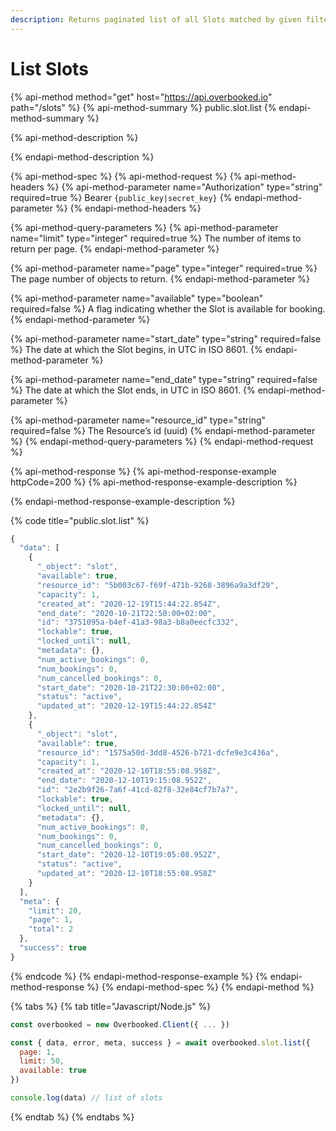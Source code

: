 ```yaml
---
description: Returns paginated list of all Slots matched by given filters.
---
```


# List Slots

{% api-method method="get" host="https://api.overbooked.io" path="/slots" %}
{% api-method-summary %}
public.slot.list
{% endapi-method-summary %}

{% api-method-description %}

{% endapi-method-description %}

{% api-method-spec %}
{% api-method-request %}
{% api-method-headers %}
{% api-method-parameter name="Authorization" type="string" required=true %}
Bearer `{public_key|secret_key}`
{% endapi-method-parameter %}
{% endapi-method-headers %}

{% api-method-query-parameters %}
{% api-method-parameter name="limit" type="integer" required=true %}
The number of items to return per page.
{% endapi-method-parameter %}

{% api-method-parameter name="page" type="integer" required=true %}
The page number of objects to return.
{% endapi-method-parameter %}

{% api-method-parameter name="available" type="boolean" required=false %}
A flag indicating whether the Slot is available for booking.
{% endapi-method-parameter %}

{% api-method-parameter name="start\_date" type="string" required=false %}
The date at which the Slot begins, in UTC in ISO 8601.
{% endapi-method-parameter %}

{% api-method-parameter name="end\_date" type="string" required=false %}
The date at which the Slot ends, in UTC in ISO 8601.
{% endapi-method-parameter %}

{% api-method-parameter name="resource\_id" type="string" required=false %}
The Resource’s id \(uuid\)
{% endapi-method-parameter %}
{% endapi-method-query-parameters %}
{% endapi-method-request %}

{% api-method-response %}
{% api-method-response-example httpCode=200 %}
{% api-method-response-example-description %}

{% endapi-method-response-example-description %}

{% code title="public.slot.list" %}
```javascript
{
  "data": [
    {
      "_object": "slot",
      "available": true,
      "resource_id": "5b003c67-f69f-471b-9268-3896a9a3df29",
      "capacity": 1,
      "created_at": "2020-12-19T15:44:22.854Z",
      "end_date": "2020-10-21T22:50:00+02:00",
      "id": "3751095a-b4ef-41a3-98a3-b8a0eecfc332",
      "lockable": true,
      "locked_until": null,
      "metadata": {},
      "num_active_bookings": 0,
      "num_bookings": 0,
      "num_cancelled_bookings": 0,
      "start_date": "2020-10-21T22:30:00+02:00",
      "status": "active",
      "updated_at": "2020-12-19T15:44:22.854Z"
    },
    {
      "_object": "slot",
      "available": true,
      "resource_id": "1575a50d-3dd8-4526-b721-dcfe9e3c436a",
      "capacity": 1,
      "created_at": "2020-12-10T18:55:08.958Z",
      "end_date": "2020-12-10T19:15:08.952Z",
      "id": "2e2b9f26-7a6f-41cd-82f8-32e84cf7b7a7",
      "lockable": true,
      "locked_until": null,
      "metadata": {},
      "num_active_bookings": 0,
      "num_bookings": 0,
      "num_cancelled_bookings": 0,
      "start_date": "2020-12-10T19:05:08.952Z",
      "status": "active",
      "updated_at": "2020-12-10T18:55:08.958Z"
    }
  ],
  "meta": {
    "limit": 20,
    "page": 1,
    "total": 2
  },
  "success": true
}
```
{% endcode %}
{% endapi-method-response-example %}
{% endapi-method-response %}
{% endapi-method-spec %}
{% endapi-method %}

{% tabs %}
{% tab title="Javascript/Node.js" %}
```javascript
const overbooked = new Overbooked.Client({ ... })

const { data, error, meta, success } = await overbooked.slot.list({
  page: 1,
  limit: 50,
  available: true
})

console.log(data) // list of slots
```
{% endtab %}
{% endtabs %}

